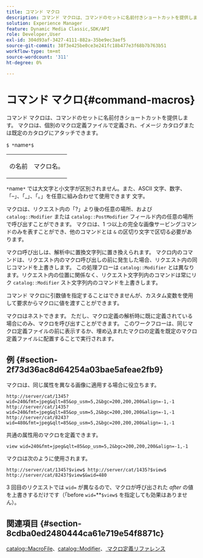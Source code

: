 ```yaml
---
title: コマンド マクロ
description: コマンド マクロは、コマンドのセットに名前付きショートカットを提供します。 マクロは、個別のマクロ定義ファイルで定義され、イメージ カタログまたは既定のカタログにアタッチできます。
solution: Experience Manager
feature: Dynamic Media Classic,SDK/API
role: Developer,User
exl-id: 304d93af-3427-4111-882a-35be9ec3aef5
source-git-commit: 38f3e425be0ce3e241fc18b477e3f68b7b763b51
workflow-type: tm+mt
source-wordcount: '311'
ht-degree: 0%

---
```


# コマンド マクロ{#command-macros}

コマンド マクロは、コマンドのセットに名前付きショートカットを提供します。 マクロは、個別のマクロ定義ファイルで定義され、イメージ カタログまたは既定のカタログにアタッチできます。

`$ *`name`*$`

<table id="simpletable_A03541622C354F60B5F304B999C4EF8E"> 
 <tr class="strow"> 
  <td class="stentry"> <p><span class="codeph"> <span class="varname"> の名前 </span></span> </p> </td> 
  <td class="stentry"> <p>マクロ名。 </p></td> 
 </tr> 
</table>

`*`name`*` では大文字と小文字が区別されません。また、ASCII 文字、数字、「–」、「_」、「。」を任意に組み合わせて使用できます 文字。

マクロは、リクエスト内の「?」より後の任意の場所、および `catalog::Modifier` または `catalog::PostModifier` フィールド内の任意の場所で呼び出すことができます。 マクロは、1 つ以上の完全な画像サービングコマンドのみを表すことができ、他のコマンドとは `&` の区切り文字で区切る必要があります。

マクロ呼び出しは、解析中に置換文字列に置き換えられます。 マクロ内のコマンドは、リクエスト内のマクロ呼び出しの前に発生した場合、リクエスト内の同じコマンドを上書きします。 この処理フローは `catalog::Modifier` とは異なります。リクエスト内の位置に関係なく、リクエスト文字列内のコマンドは常にリク `catalog::Modifier` スト文字列内のコマンドを上書きします。

コマンド マクロに引数値を指定することはできませんが、カスタム変数を使用して要求からマクロに値を渡すことができます。

マクロはネストできます。 ただし、マクロ定義の解析時に既に定義されている場合にのみ、マクロを呼び出すことができます。 このワークフローは、同じマクロ定義ファイルの前に表示するか、埋め込まれたマクロの定義を既定のマクロ定義ファイルに配置することで実行されます。

## 例 {#section-2f73d36ac8d64254a03bae5afeae2fb9}

マクロは、同じ属性を異なる画像に適用する場合に役立ちます。

`http://server/cat/1345?wid=240&fmt=jpeg&qlt=85&op_usm=5,2&bgc=200,200,200&align=-1,-1 http://server/cat/1435?wid=240&fmt=jpeg&qlt=85&op_usm=5,2&bgc=200,200,200&align=-1,-1 http://server/cat/8243?wid=480&fmt=jpeg&qlt=85&op_usm=5,2&bgc=200,200,200&align=-1,-1`

共通の属性用のマクロを定義できます。

`view wid=240&fmt=jpeg&qlt=85&op_usm=5,2&bgc=200,200,200&align=-1,-1`

マクロは次のように使用されます。

`http://server/cat/1345?$view$ http://server/cat/1435?$view$ http://server/cat/8243?$view$&wid=480`

3 回目のリクエストでは `wid=` が異なるので、マクロが呼び出された *after* の値を上書きするだけです（「before `wid=`**`$view$` を指定しても効果はありません）。

## 関連項目 {#section-8cdba0ed2480444ca61e719e54f8871c}

[catalog::MacroFile](../../../../../is-api/image-catalog/image-serving-api-ref/c-image-catalog-reference/c-attributes-reference/r-macrofile.md#reference-f91d717b3847458ca0f1fe95387554a2)、[catalog::Modifier](/help/aem-is-ir-api/is-api/image-catalog/image-serving-api-ref/c-image-catalog-reference/c-image-svg-data-reference/c-image-data-reference/r-modifier-cat.md)、[ マクロ定義リファレンス ](../../../../../is-api/image-catalog/image-serving-api-ref/c-image-catalog-reference/c-macro-definition-reference/c-macro-definition-reference.md#concept-5ec73f7636c1496fba1e94094e694e79)
